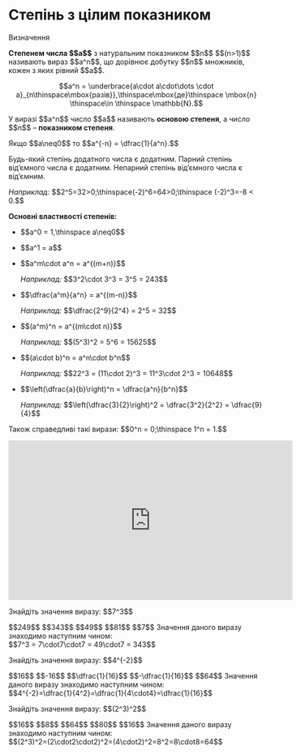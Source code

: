 # Степінь з цілим показником

<div class="space">
<div class="eoz-wrap">
<span class="eoz">Визначення</span>
<div class="eoz-text">
<p><b>Степенем числа $$a$$</b> з натуральним показником $$n$$ $$(n>1)$$ називають вираз $$a^n$$, що дорівнює добутку $$n$$ множників, кожен з яких рівний $$a$$.</p> 
<p align="center">$$a^n = \underbrace{a\cdot a\cdot\dots \cdot a}_{n\thinspace\mbox{разів}},\thinspace\mbox{де}\thinspace \mbox{n} \thinspace\in \thinspace \mathbb{N}.$$</p>
</div>
</div>
</div>

<p>У виразі $$a^n$$ число $$a$$ називають <b>основою степеня</b>, а число $$n$$ – <b>показником степеня</b>.</p>

<p>Якщо $$a\neq0$$ то $$a^{-n} = \dfrac{1}{a^n}.$$</p> 

<p>Будь-який степінь додатного числа є додатним. Парний степінь від’ємного числа є додатним. Непарний степінь від’ємного числа є від’ємним.</p>
<div class="space"></div>
<p><i>Наприклад:</i> $$2^5=32>0;\thinspace(-2)^6=64>0;\thinspace (-2)^3=-8 < 0.$$</p>
<div class="space"></div>
<p><b>Основні властивості степенів:</b></p>

<ul>
<li><p>$$a^0 = 1,\thinspace a\neq0$$</p></li>
<li><p>$$a^1 = a$$</p></li>
<li><p>$$a^m\cdot a^n = a^{(m+n)}$$</p></li>
<p><i>Наприклад: </i>$$3^2\cdot 3^3 = 3^5 = 243$$</p>
<li><p>$$\dfrac{a^m}{a^n} = a^{(m-n)}$$</p></li>
<p><i>Наприклад: </i> $$\dfrac{2^9}{2^4} = 2^5 = 32$$</p>
<li><p>$$(a^m)^n = a^{(m\cdot n)}$$</p></li>
<p><i>Наприклад: </i> $$(5^3)^2 = 5^6 = 15625$$</p>
<li><p>$$(a\cdot b)^n = a^n\cdot b^n$$</p></li>
<p><i>Наприклад: </i> $$22^3 = (11\cdot 2)^3 = 11^3\cdot 2^3 = 10648$$</p>
<li><p>$$\left(\dfrac{a}{b}\right)^n = \dfrac{a^n}{b^n}$$</p></li>
<p><i>Наприклад: </i> $$\left(\dfrac{3}{2}\right)^2 = \dfrac{3^2}{2^2} = \dfrac{9}{4}$$</p>
</ul>

<p>Також справедливі такі вирази: $$0^n = 0;\thinspace 1^n = 1.$$</p>

<div class="fluidMedia">
<iframe align="center" width="560" height="315" src="https://www.youtube.com/embed/sui7taGUDFI" frameborder="0" allowfullscreen></iframe>
</div>
<div class="popup">
</div>

<div class="space"></div>

<quiz correctLabel="correct" incorrectLabel="incorrect" checkLabel="check">
    <question text="">
        <p>Знайдіть значення виразу: $$7^3$$</p>
        <answer> $$249$$</answer>
        <answer correct> $$343$$</answer>
        <answer> $$49$$</answer>
        <answer> $$81$$</answer>
        <answer> $$7$$</answer>
        <explanation>
        Значення даного виразу знаходимо наступним чином:<br>$$7^3 = 7\cdot7\cdot7 = 49\cdot7 = 343$$
        </explanation>
    </question>
    <question text="">
        <p>Знайдіть значення виразу: $$4^{-2}$$</p>
        <answer> $$16$$</answer>
        <answer> $$-16$$</answer>
        <answer correct> $$\dfrac{1}{16}$$</answer>
        <answer> $$-\dfrac{1}{16}$$</answer>
        <answer> $$64$$</answer>
        <explanation>
        Значення даного виразу знаходимо наступним чином:<br> $$4^{-2}=\dfrac{1}{4^2}=\dfrac{1}{4\cdot4}=\dfrac{1}{16}$$
        </explanation>
    </question>
    <question text="">
        <p>Знайдіть значення виразу: $$(2^3)^2$$</p>
        <answer> $$16$$</answer>
        <answer> $$8$$</answer>
        <answer correct> $$64$$</answer>
        <answer> $$80$$</answer>
        <answer> $$16$$</answer>
        <explanation>
        Значення даного виразу знаходимо наступним чином:<br> $$(2^3)^2=(2\cdot2\cdot2)^2=(4\cdot2)^2=8^2=8\cdot8=64$$
        </explanation>
    </question>
</quiz>
